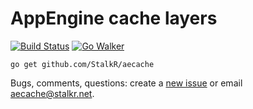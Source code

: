 # AppEngine cache layers

[![Build Status][1]][2] [![Go Walker][3]][4]

`go get github.com/StalkR/aecache`

Bugs, comments, questions: create a [new issue][5] or email [aecache@stalkr.net][6].

[1]: https://secure.travis-ci.org/StalkR/aecache.png
[2]: http://www.travis-ci.org/StalkR/aecache
[3]: http://gowalker.org/api/v1/badge
[4]: http://gowalker.org/github.com/StalkR/aecache
[5]: https://github.com/StalkR/aecache/issues/new
[6]: mailto:aecache@stalkr.net
